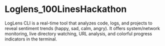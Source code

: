 # Loglens_100LinesHackathon
LogLens CLI is a real-time tool that analyzes code, logs, and projects to reveal sentiment trends (happy, sad, calm, angry). It offers system/network monitoring, live directory watching, URL analysis, and colorful progress indicators in the terminal.

